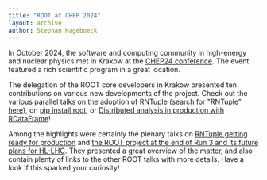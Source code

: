 ```yaml
---
title: "ROOT at CHEP 2024"
layout: archive
author: Stephan Hageboeck
---
```


In October 2024, the software and computing community in high-energy and nuclear physics met in Krakow at the [CHEP24 conference](https://indico.cern.ch/event/1338689/).
The event featured a rich scientific program in a great location.

The delegation of the ROOT core developers in Krakow presented ten contributions on various new developments of the project.
Check out the various parallel talks on the adoption of RNTuple (search for "RNTuple" [here](https://indico.cern.ch/event/1338689/contributions/)),
on [pip install root](https://indico.cern.ch/event/1338689/contributions/6010410/), or [Distributed analysis in production with RDataFrame](https://indico.cern.ch/event/1338689/contributions/6010692/)!

Among the highlights were certainly the plenary talks on [RNTuple getting ready for production](https://indico.cern.ch/event/1338689/contributions/6077632/) and
[the ROOT project at the end of Run 3 and its future plans for HL-LHC](https://indico.cern.ch/event/1338689/contributions/6009812/).
They presented a great overview of the matter, and also contain plenty of links to the other ROOT talks with more details.
Have a look if this sparked your curiosity!
